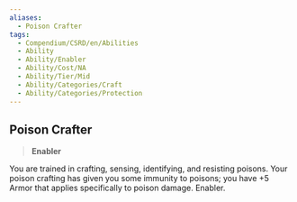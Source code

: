 ```yaml
---
aliases:
  - Poison Crafter
tags:
  - Compendium/CSRD/en/Abilities
  - Ability
  - Ability/Enabler
  - Ability/Cost/NA
  - Ability/Tier/Mid
  - Ability/Categories/Craft
  - Ability/Categories/Protection
---
```

  
    
## Poison Crafter    
>**Enabler**  
    
You are trained in crafting, sensing, identifying, and resisting poisons. Your poison crafting has given you some immunity to poisons; you have +5 Armor that applies specifically to poison damage. Enabler.